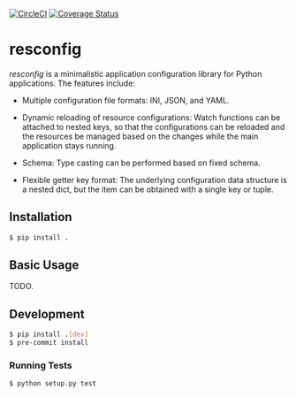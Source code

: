 [![CircleCI](https://circleci.com/gh/okomestudio/resconfig.svg?style=shield)](https://circleci.com/gh/okomestudio/resconfig)
[![Coverage Status](https://coveralls.io/repos/github/okomestudio/resconfig/badge.svg?branch=development)](https://coveralls.io/github/okomestudio/resconfig?branch=development&kill_cache=1)


# resconfig

*resconfig* is a minimalistic application configuration library for
Python applications. The features include:

- Multiple configuration file formats: INI, JSON, and YAML.

- Dynamic reloading of resource configurations: Watch functions can be
  attached to nested keys, so that the configurations can be reloaded
  and the resources be managed based on the changes while the main
  application stays running.

- Schema: Type casting can be performed based on fixed schema.

- Flexible getter key format: The underlying configuration data
  structure is a nested dict, but the item can be obtained with a
  single key or tuple.


## Installation

``` bash
$ pip install .
```

## Basic Usage

TODO.


## Development

``` bash
$ pip install .[dev]
$ pre-commit install
```

### Running Tests

```bash
$ python setup.py test
```

